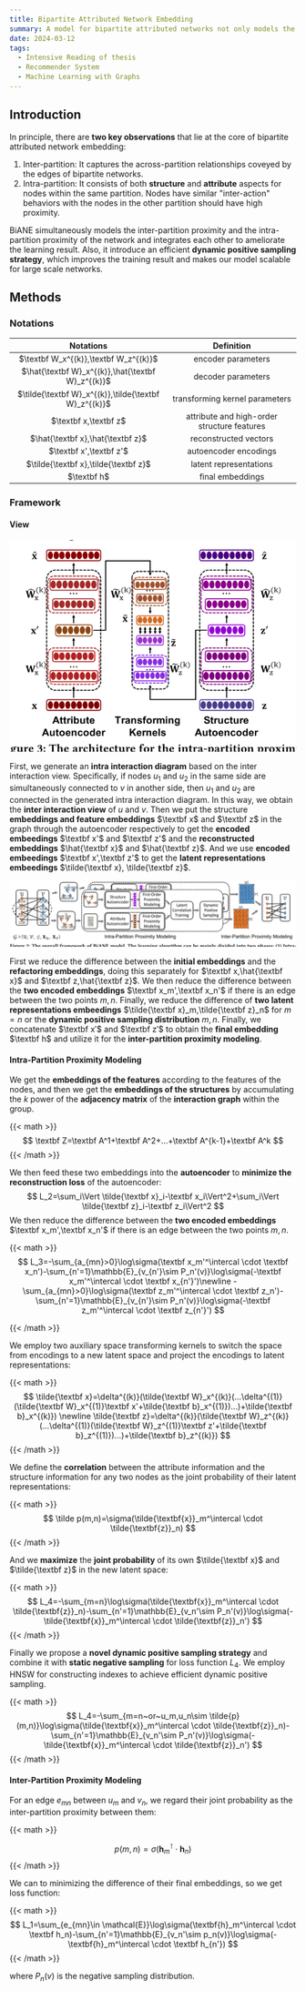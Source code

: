 ```yaml
---
title: Bipartite Attributed Network Embedding
summary: A model for bipartite attributed networks not only models the inter-partition proximity but also models the intra-partition proximity.
date: 2024-03-12
tags:
  - Intensive Reading of thesis
  - Recommender System
  - Machine Learning with Graphs
---
```


## Introduction

In principle, there are **two key observations** that lie at the core of bipartite attributed network embedding:

1. Inter-partition: It captures the across-partition relationships coveyed by the edges of bipartite networks.
2. Intra-partition: It consists of both **structure** and **attribute** aspects for nodes within the same partition. Nodes have similar "inter-action" behaviors with the nodes in the other partition should have high proximity.

BiANE simultaneously models the inter-partition proximity and the intra-partition proximity of the network and integrates each other to ameliorate the learning result. Also, it introduce an efficient **dynamic positive sampling strategy**, which improves the training result and makes our model scalable for large scale networks.

## Methods

### Notations

|                       Notations                       |                 Definition                  |
| :---------------------------------------------------: | :-----------------------------------------: |
|         $\textbf W_x^{(k)},\textbf W_z^{(k)}$         |             encoder parameters              |
|   $\hat{\textbf W}_x^{(k)},\hat{\textbf W}_z^{(k)}$   |             decoder parameters              |
| $\tilde{\textbf W}_x^{(k)},\tilde{\textbf W}_z^{(k)}$ |       transforming kernel parameters        |
|                 $\textbf x,\textbf z$                 | attribute and high-order structure features |
|           $\hat{\textbf x},\hat{\textbf z}$           |            reconstructed vectors            |
|                $\textbf x',\textbf z'$                |            autoencoder encodings            |
|         $\tilde{\textbf x},\tilde{\textbf z}$         |           latent representations            |
|                      $\textbf h$                      |              final embeddings               |

### Framework

#### View

![alt text](image1.png)

First, we generate an **intra interaction diagram** based on the inter interaction view. Specifically, if nodes $u_1$ and $u_2$ in the same side are simultaneously connected to $v$ in another side, then $u_1$ and $u_2$ are connected in the generated intra interaction diagram. In this way, we obtain the **inter interaction view** of $u$ and $v$. Then we put the structure **embeddings and feature embeddings** $\textbf x$ and $\textbf z$ in the graph through the autoencoder respectively to get the **encoded embeedings** $\textbf x'$ and $\textbf z'$ and the **reconstructed embeddings** $\hat{\textbf x}$ and $\hat{\textbf z}$. And we use **encoded embeedings** $\textbf x',\textbf z'$ to get the **latent representations embeedings** $\tilde{\textbf x}, \tilde{\textbf z}$.

![alt text](image2.png)

First we reduce the difference between the **initial embeddings** and the **refactoring embeddings**, doing this separately for $\textbf x,\hat{\textbf x}$ and $\textbf z,\hat{\textbf z}$. We then reduce the difference between the **two encoded embeddings** $\textbf x_m',\textbf x_n'$ if there is an edge between the two points $m,n$. Finally, we reduce the difference of  **two latent representations embeedings**  $\tilde{\textbf x}_m,\tilde{\textbf z}_n$ for $m=n$ or the **dynamic positive sampling distribution** $m,n$. Finally, we concatenate $\textbf x′$ and $\textbf z′$ to obtain the **final embedding** $\textbf h$ and utilize it for the **inter-partition proximity modeling**.

#### Intra-Partition Proximity Modeling

We get the **embeddings of the features** according to the features of the nodes, and then we get the **embeddings of the structures** by accumulating the $k$​​ power of the **adjacency matrix** of the **interaction graph** within the group.

{{< math >}}
$$
\textbf Z=\textbf A^1+\textbf A^2+...+\textbf A^{k-1}+\textbf A^k
$$
{{< /math >}}

We then feed these two embeddings into the **autoencoder** to **minimize the reconstruction loss** of the autoencoder:
$$
L_2=\sum_i\Vert \tilde{\textbf x}_i-\textbf x_i\Vert^2+\sum_i\Vert \tilde{\textbf z}_i-\textbf z_i\Vert^2
$$
We then reduce the difference between the **two encoded embeddings** $\textbf x_m',\textbf x_n'$ if there is an edge between the two points $m,n$​​.

{{< math >}}
$$
L_3=-\sum_{a_{mn}>0}\log\sigma(\textbf x_m'^\intercal \cdot \textbf x_n')-\sum_{n'=1}\mathbb{E}_{v_{n'}\sim P_n'(v)}\log\sigma(-\textbf x_m'^\intercal \cdot \textbf x_{n'}')\newline -\sum_{a_{mn}>0}\log\sigma(\textbf z_m'^\intercal \cdot \textbf z_n')-\sum_{n'=1}\mathbb{E}_{v_{n'}\sim P_n'(v)}\log\sigma(-\textbf z_m'^\intercal \cdot \textbf z_{n'}')
$$


{{< /math >}}

We employ two auxiliary space transforming kernels to switch the space from encodings to a new latent space and project the encodings to latent representations:

{{< math >}}
$$
\tilde{\textbf x}=\delta^{(k)}(\tilde{\textbf W}_x^{(k)}(...\delta^{(1)}(\tilde{\textbf W}_x^{(1)}\textbf x'+\tilde{\textbf b}_x^{(1)})...)+\tilde{\textbf b}_x^{(k)}) \newline \tilde{\textbf z}=\delta^{(k)}(\tilde{\textbf W}_z^{(k)}(...\delta^{(1)}(\tilde{\textbf W}_z^{(1)}\textbf z'+\tilde{\textbf b}_z^{(1)})...)+\tilde{\textbf b}_z^{(k)})
$$
{{< /math >}}

We define the **correlation** between the attribute information and the structure information for any two nodes as the joint probability of their latent representations:

{{< math >}}
$$
\tilde p(m,n)=\sigma(\tilde{\textbf{x}}_m^\intercal \cdot \tilde{\textbf{z}}_n)
$$
{{< /math >}}

And we **maximize** the **joint probability** of its own $\tilde{\textbf x}$ and $\tilde{\textbf z}$​​ in the new latent space:

{{< math >}}
$$
L_4=-\sum_{m=n}\log\sigma(\tilde{\textbf{x}}_m^\intercal \cdot \tilde{\textbf{z}}_n)-\sum_{n'=1}\mathbb{E}_{v_n'\sim P_n'(v)}\log\sigma(-\tilde{\textbf{x}}_m^\intercal \cdot \tilde{\textbf{z}}_n')
$$
{{< /math >}}

Finally we propose a **novel dynamic positive sampling strategy** and combine it with **static negative sampling** for loss function $L_4$. We employ $\text{HNSW}$ for constructing indexes to achieve efficient dynamic positive sampling.

{{< math >}}
$$
L_4=-\sum_{m=n~or~u_m,u_n\sim \tilde{p}(m,n)}\log\sigma(\tilde{\textbf{x}}_m^\intercal \cdot \tilde{\textbf{z}}_n)-\sum_{n'=1}\mathbb{E}_{v_n'\sim P_n'(v)}\log\sigma(-\tilde{\textbf{x}}_m^\intercal \cdot \tilde{\textbf{z}}_n')
$$
{{< /math >}}

#### Inter-Partition Proximity Modeling

For an edge $e_{mn}$ between $u_m$ and $v_n$​​, we regard their joint probability as the inter-partition proximity between them:

{{< math >}}

$$
p(m,n)=\sigma(\textbf{h}_m^\intercal \cdot \textbf{h}_n)
$$
{{< /math >}}

We can to minimizing the difference of their final embeddings, so we get loss function:

{{< math >}}
$$
L_1=\sum_{e_{mn}\in \mathcal{E}}\log\sigma(\textbf{h}_m^\intercal \cdot \textbf h_n)-\sum_{n'=1}\mathbb{E}_{v_n'\sim p_n(v)}\log\sigma(-\textbf{h}_m^\intercal \cdot \textbf h_{n'})
$$
{{< /math >}}

where $P_n(v)$ is the negative sampling distribution.
